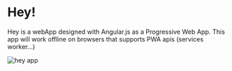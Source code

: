 # Hey!

Hey is a webApp designed with Angular.js as a Progressive Web App. This app will work offline on browsers that supports PWA apis (services worker...)


![hey app](http://g.recordit.co/M8J32O94c6.gif "hey")
